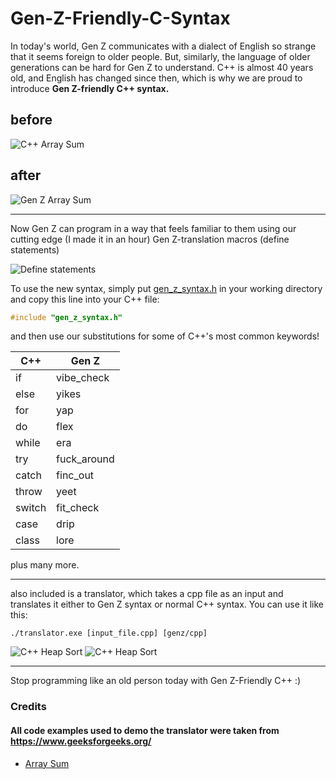 # Gen-Z-Friendly-C-Syntax

In today's world, Gen Z communicates with a dialect of English so strange that it seems foreign to older people. But, similarly, the language of older generations can be hard for Gen Z to understand. C++ is almost 40 years old, and English has changed since then, which is why we are proud to introduce **Gen Z-friendly C++ syntax.**


## before
![C++ Array Sum](images/array_sum.png)
## after
![Gen Z Array Sum](images/genz_array_sum.png)

---

Now Gen Z can program in a way that feels familiar to them using our cutting edge (I made it in an hour) Gen Z-translation macros (define statements)

![Define statements](images/defines.png)

To use the new syntax, simply put [gen_z_syntax.h](gen_z_syntax.h) in your working directory and copy this line into your C++ file:
```cpp
#include "gen_z_syntax.h"
```
and then use our substitutions for some of C++'s most common keywords!

| C++      | Gen Z |
| -------- | -------       |
| if       | vibe_check    |
| else     | yikes         |
| for      | yap           |
| do       | flex          |
| while    | era           |
| try      | fuck_around   |
| catch    | finc_out      |
| throw    | yeet          |
| switch   | fit_check     |
| case     | drip          |
| class    | lore          |

plus many more.

---

also included is a translator, which takes a cpp file as an input and translates it either to Gen Z syntax or normal C++ syntax. You can use it like this:
```console
./translator.exe [input_file.cpp] [genz/cpp]
```
![C++ Heap Sort](images/heap_sort.png)
![C++ Heap Sort](images/genz_heap_sort.png)

---

Stop programming like an old person today with Gen Z-Friendly C++
:)


### Credits
#### All code examples used to demo the translator were taken from https://www.geeksforgeeks.org/
- [Array Sum](https://www.geeksforgeeks.org/program-find-sum-elements-given-array/)
